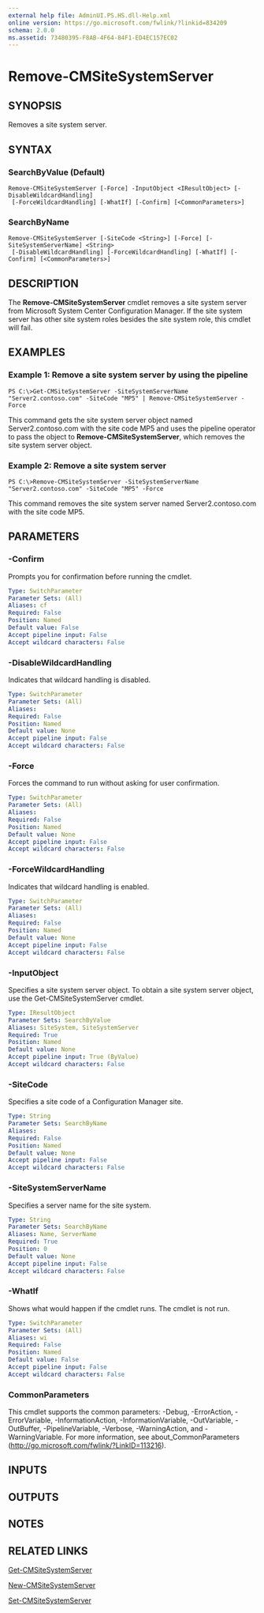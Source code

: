 ```yaml
---
external help file: AdminUI.PS.HS.dll-Help.xml
online version: https://go.microsoft.com/fwlink/?linkid=834209
schema: 2.0.0
ms.assetid: 73480395-F8AB-4F64-84F1-ED4EC157EC02
---
```


# Remove-CMSiteSystemServer

## SYNOPSIS
Removes a site system server.

## SYNTAX

### SearchByValue (Default)
```
Remove-CMSiteSystemServer [-Force] -InputObject <IResultObject> [-DisableWildcardHandling]
 [-ForceWildcardHandling] [-WhatIf] [-Confirm] [<CommonParameters>]
```

### SearchByName
```
Remove-CMSiteSystemServer [-SiteCode <String>] [-Force] [-SiteSystemServerName] <String>
 [-DisableWildcardHandling] [-ForceWildcardHandling] [-WhatIf] [-Confirm] [<CommonParameters>]
```

## DESCRIPTION
The **Remove-CMSiteSystemServer** cmdlet removes a site system server from Microsoft System Center Configuration Manager.
If the site system server has other site system roles besides the site system role, this cmdlet will fail.

## EXAMPLES

### Example 1: Remove a site system server by using the pipeline
```
PS C:\>Get-CMSiteSystemServer -SiteSystemServerName "Server2.contoso.com" -SiteCode "MP5" | Remove-CMSiteSystemServer -Force
```

This command gets the site system server object named Server2.contoso.com with the site code MP5 and uses the pipeline operator to pass the object to **Remove-CMSiteSystemServer**, which removes the site system server object.

### Example 2: Remove a site system server
```
PS C:\>Remove-CMSiteSystemServer -SiteSystemServerName "Server2.contoso.com" -SiteCode "MP5" -Force
```

This command removes the site system server named Server2.contoso.com with the site code MP5.

## PARAMETERS

### -Confirm
Prompts you for confirmation before running the cmdlet.

```yaml
Type: SwitchParameter
Parameter Sets: (All)
Aliases: cf
Required: False
Position: Named
Default value: False
Accept pipeline input: False
Accept wildcard characters: False
```

### -DisableWildcardHandling
Indicates that wildcard handling is disabled.

```yaml
Type: SwitchParameter
Parameter Sets: (All)
Aliases: 
Required: False
Position: Named
Default value: None
Accept pipeline input: False
Accept wildcard characters: False
```

### -Force
Forces the command to run without asking for user confirmation.

```yaml
Type: SwitchParameter
Parameter Sets: (All)
Aliases: 
Required: False
Position: Named
Default value: None
Accept pipeline input: False
Accept wildcard characters: False
```

### -ForceWildcardHandling
Indicates that wildcard handling is enabled.

```yaml
Type: SwitchParameter
Parameter Sets: (All)
Aliases: 
Required: False
Position: Named
Default value: None
Accept pipeline input: False
Accept wildcard characters: False
```

### -InputObject
Specifies a site system server object.
To obtain a site system server object, use the Get-CMSiteSystemServer cmdlet.

```yaml
Type: IResultObject
Parameter Sets: SearchByValue
Aliases: SiteSystem, SiteSystemServer
Required: True
Position: Named
Default value: None
Accept pipeline input: True (ByValue)
Accept wildcard characters: False
```

### -SiteCode
Specifies a site code of a Configuration Manager site.

```yaml
Type: String
Parameter Sets: SearchByName
Aliases: 
Required: False
Position: Named
Default value: None
Accept pipeline input: False
Accept wildcard characters: False
```

### -SiteSystemServerName
Specifies a server name for the site system.

```yaml
Type: String
Parameter Sets: SearchByName
Aliases: Name, ServerName
Required: True
Position: 0
Default value: None
Accept pipeline input: False
Accept wildcard characters: False
```

### -WhatIf
Shows what would happen if the cmdlet runs.
The cmdlet is not run.

```yaml
Type: SwitchParameter
Parameter Sets: (All)
Aliases: wi
Required: False
Position: Named
Default value: False
Accept pipeline input: False
Accept wildcard characters: False
```

### CommonParameters
This cmdlet supports the common parameters: -Debug, -ErrorAction, -ErrorVariable, -InformationAction, -InformationVariable, -OutVariable, -OutBuffer, -PipelineVariable, -Verbose, -WarningAction, and -WarningVariable. For more information, see about_CommonParameters (http://go.microsoft.com/fwlink/?LinkID=113216).

## INPUTS

## OUTPUTS

## NOTES

## RELATED LINKS

[Get-CMSiteSystemServer](./Get-CMSiteSystemServer.md)

[New-CMSiteSystemServer](./New-CMSiteSystemServer.md)

[Set-CMSiteSystemServer](./Set-CMSiteSystemServer.md)


